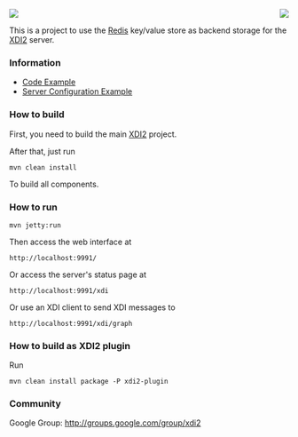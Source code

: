 <a href="http://projectdanube.org/" target="_blank"><img src="http://projectdanube.github.com/xdi2/images/projectdanube_logo.png" align="right"></a>
<img src="http://projectdanube.github.com/xdi2/images/logo64.png"><br>

This is a project to use the [Redis](http://redis.io/) key/value store as backend storage for the [XDI2](http://github.com/projectdanube/xdi2) server.

### Information

* [Code Example](https://github.com/projectdanube/xdi2-redis/wiki/Code%20Example)
* [Server Configuration Example](https://github.com/projectdanube/xdi2-redis/wiki/Server%20Configuration%20Example)

### How to build

First, you need to build the main [XDI2](http://github.com/projectdanube/xdi2) project.

After that, just run

    mvn clean install

To build all components.

### How to run

    mvn jetty:run

Then access the web interface at

	http://localhost:9991/

Or access the server's status page at

	http://localhost:9991/xdi

Or use an XDI client to send XDI messages to

    http://localhost:9991/xdi/graph

### How to build as XDI2 plugin

Run

    mvn clean install package -P xdi2-plugin

### Community

Google Group: http://groups.google.com/group/xdi2
